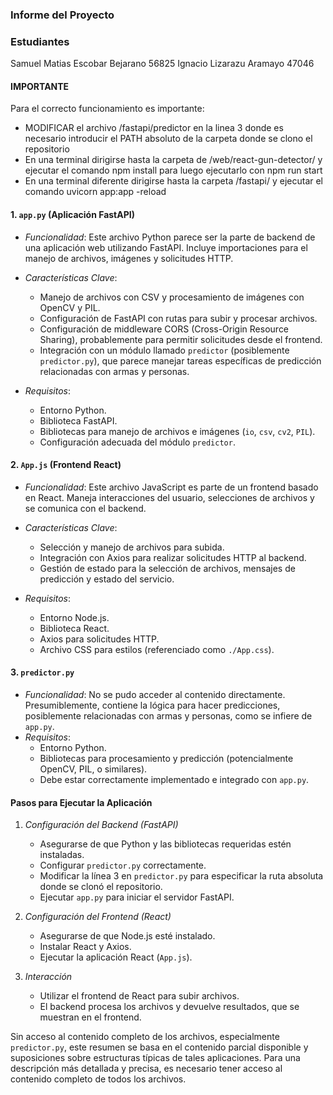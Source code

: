 ### Informe del Proyecto

### Estudiantes
Samuel Matias Escobar Bejarano
56825
Ignacio Lizarazu Aramayo
47046

#### IMPORTANTE
Para el correcto funcionamiento es importante:
- MODIFICAR el archivo /fastapi/predictor en la linea 3 donde es necesario introducir el PATH absoluto de la carpeta donde se clono el repositorio
- En una terminal dirigirse hasta la carpeta de /web/react-gun-detector/ y ejecutar el comando npm install para luego ejecutarlo con npm run start
- En una terminal diferente dirigirse hasta la carpeta /fastapi/ y ejecutar el comando uvicorn app:app -reload

#### 1. `app.py` (Aplicación FastAPI)
- *Funcionalidad*: Este archivo Python parece ser la parte de backend de una aplicación web utilizando FastAPI. Incluye importaciones para el manejo de archivos, imágenes y solicitudes HTTP.
- *Características Clave*:
  - Manejo de archivos con CSV y procesamiento de imágenes con OpenCV y PIL.
  - Configuración de FastAPI con rutas para subir y procesar archivos.
  - Configuración de middleware CORS (Cross-Origin Resource Sharing), probablemente para permitir solicitudes desde el frontend.
  - Integración con un módulo llamado `predictor` (posiblemente `predictor.py`), que parece manejar tareas específicas de predicción relacionadas con armas y personas.

- *Requisitos*:
  - Entorno Python.
  - Biblioteca FastAPI.
  - Bibliotecas para manejo de archivos e imágenes (`io`, `csv`, `cv2`, `PIL`).
  - Configuración adecuada del módulo `predictor`.

#### 2. `App.js` (Frontend React)
- *Funcionalidad*: Este archivo JavaScript es parte de un frontend basado en React. Maneja interacciones del usuario, selecciones de archivos y se comunica con el backend.
- *Características Clave*:
  - Selección y manejo de archivos para subida.
  - Integración con Axios para realizar solicitudes HTTP al backend.
  - Gestión de estado para la selección de archivos, mensajes de predicción y estado del servicio.

- *Requisitos*:
  - Entorno Node.js.
  - Biblioteca React.
  - Axios para solicitudes HTTP.
  - Archivo CSS para estilos (referenciado como `./App.css`).

#### 3. `predictor.py`
- *Funcionalidad*: No se pudo acceder al contenido directamente. Presumiblemente, contiene la lógica para hacer predicciones, posiblemente relacionadas con armas y personas, como se infiere de `app.py`.
- *Requisitos*:
  - Entorno Python.
  - Bibliotecas para procesamiento y predicción (potencialmente OpenCV, PIL, o similares).
  - Debe estar correctamente implementado e integrado con `app.py`.

#### Pasos para Ejecutar la Aplicación
1. *Configuración del Backend (FastAPI)*
   - Asegurarse de que Python y las bibliotecas requeridas estén instaladas.
   - Configurar `predictor.py` correctamente.
   - Modificar la línea 3 en `predictor.py` para especificar la ruta absoluta donde se clonó el repositorio.
   - Ejecutar `app.py` para iniciar el servidor FastAPI.

2. *Configuración del Frontend (React)*
   - Asegurarse de que Node.js esté instalado.
   - Instalar React y Axios.
   - Ejecutar la aplicación React (`App.js`).

3. *Interacción*
   - Utilizar el frontend de React para subir archivos.
   - El backend procesa los archivos y devuelve resultados, que se muestran en el frontend.

Sin acceso al contenido completo de los archivos, especialmente `predictor.py`, este resumen se basa en el contenido parcial disponible y suposiciones sobre estructuras típicas de tales aplicaciones. Para una descripción más detallada y precisa, es necesario tener acceso al contenido completo de todos los archivos.